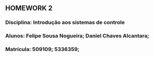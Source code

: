 ## HOMEWORK 2
### Disciplina: **Introdução aos sistemas de controle**
### Alunos: **Felipe Sousa Nogueira; Daniel Chaves Alcantara;**
### Matrícula: **509109; 5336359;**
